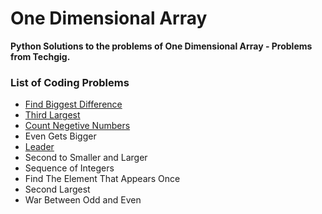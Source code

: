 # One Dimensional Array
**Python Solutions to the problems of One Dimensional Array - Problems from Techgig.**
<br>
### List of Coding Problems
* [Find Biggest Difference](https://github.com/ranajoy-dutta/TechGig-Data-Structure/blob/master/One%20Dimensional%20Array/Find_Biggest_Difference.py)
* [Third Largest](https://github.com/ranajoy-dutta/TechGig-Data-Structure/blob/master/One%20Dimensional%20Array/Third_Largest.py)
* [Count Negetive Numbers](https://github.com/ranajoy-dutta/TechGig-Data-Structure/blob/master/One%20Dimensional%20Array/Count_Negetive_Numbers.py)
* Even Gets Bigger
* [Leader](https://github.com/ranajoy-dutta/TechGig-Data-Structure/blob/master/One%20Dimensional%20Array/Leader.py)
* Second to Smaller and Larger
* Sequence of Integers
* Find The Element That Appears Once
* Second Largest
* War Between Odd and Even

